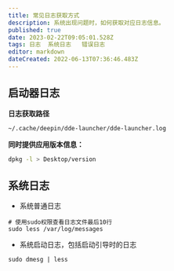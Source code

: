 ```yaml
---
title: 常见日志获取方式
description: 系统出现问题时，如何获取对应日志信息。
published: true
date: 2023-02-22T09:05:01.528Z
tags: 日志  系统日志   错误日志
editor: markdown
dateCreated: 2022-06-13T07:36:46.483Z
---
```


## 启动器日志
**日志获取路径**
```bash
~/.cache/deepin/dde-launcher/dde-launcher.log 
```
**同时提供应用版本信息：**
```bash
dpkg -l > Desktop/version
```

## 系统日志

- 系统普通日志

```shell
# 使用sudo权限查看日志文件最后10行
sudo less /var/log/messages
```

- 系统启动日志，包括启动引导时的日志

```shell
sudo dmesg | less
```